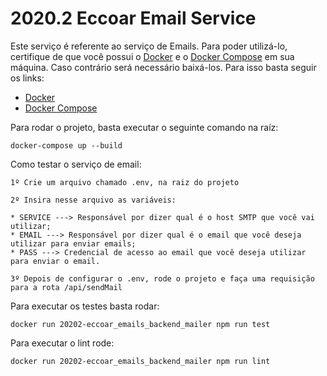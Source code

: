 # 2020.2 Eccoar Email Service

Este serviço é referente ao serviço de Emails.
Para poder utilizá-lo, certifique de que você possui o [Docker](https://www.docker.com/) e o 
[Docker Compose](https://docs.docker.com/compose/) em sua máquina.
Caso contrário será necessário baixá-los. Para isso basta seguir os links:

* [Docker](https://docs.docker.com/get-docker/)
* [Docker Compose](https://docs.docker.com/compose/install/)

Para rodar o projeto, basta executar o seguinte comando na raíz:
```
docker-compose up --build
```

Como testar o serviço de email:

```
1º Crie um arquivo chamado .env, na raiz do projeto

2º Insira nesse arquivo as variáveis:

* SERVICE ---> Responsável por dizer qual é o host SMTP que você vai utilizar;
* EMAIL ---> Responsável por dizer qual é o email que você deseja utilizar para enviar emails;
* PASS ---> Credencial de acesso ao email que você deseja utilizar para enviar o email.

3º Depois de configurar o .env, rode o projeto e faça uma requisição para a rota /api/sendMail
```

Para executar os testes basta rodar:
```
docker run 20202-eccoar_emails_backend_mailer npm run test
```

Para executar o lint rode:
```
docker run 20202-eccoar_emails_backend_mailer npm run lint
```

